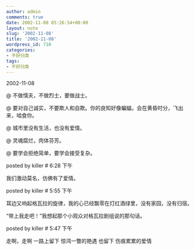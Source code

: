 ```yaml
---
author: admin
comments: true
date: 2002-11-08 05:26:54+00:00
layout: note
slug: '2002-11-08'
title: '2002-11-08'
wordpress_id: 710
categories:
- 不好归类
tags:
- 不好归类
---
```


2002-11-08
 
@ 不做懦夫，不做烈士，要做战士。

@ 要对自己诚实，不要欺人和自欺。你的良知好像蝙蝠，会在黄昏时分，飞出来，啮食你。

@ 城市里没有生活，也没有爱情。

@ 灵魂腐烂，肉体芬芳。

@ 要学会拒绝简单，要学会接受复杂。

posted by killer  # 6:28 下午  
 
我们激动莫名，仿佛有了爱情。

posted by killer  # 5:55 下午  
 
耳边又响起格瓦拉的旋律，我的心已经飘零在灯红酒绿里，没有家园，没有归宿。

“带上我走吧！”我想起那个小观众对格瓦拉剧组说的那句话。

posted by killer  # 5:47 下午  
 
走啊，走啊
一路上留下
惊鸿一瞥的艳遇
也留下
伤痕累累的爱情

